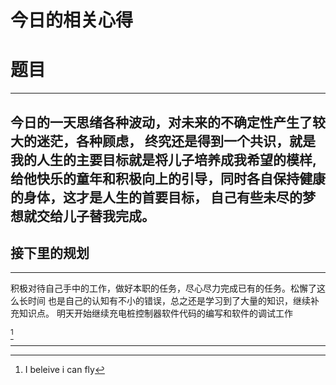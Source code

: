 今日的相关心得
========
# 题目 #
-------------------------------------------------------------------------------

 今日的一天思绪各种波动，对未来的不确定性产生了较大的迷茫，各种顾虑，
 终究还是得到一个共识，就是我的人生的主要目标就是将儿子培养成我希望的模样, 
 给他快乐的童年和积极向上的引导，同时各自保持健康的身体，这才是人生的首要目标，
 自己有些未尽的梦想就交给儿子替我完成。
-----------------------------------------------------------------------------

## 接下里的规划 ##
-------------------------------------------------------------------------------
积极对待自己手中的工作，做好本职的任务，尽心尽力完成已有的任务。松懈了这么长时间
也是自己的认知有不小的错误，总之还是学习到了大量的知识，继续补充知识点。
明天开始继续充电桩控制器软件代码的编写和软件的调试工作

[^1]

-------------------------------------------------------------------------------

[^1]:I beleive i can fly
